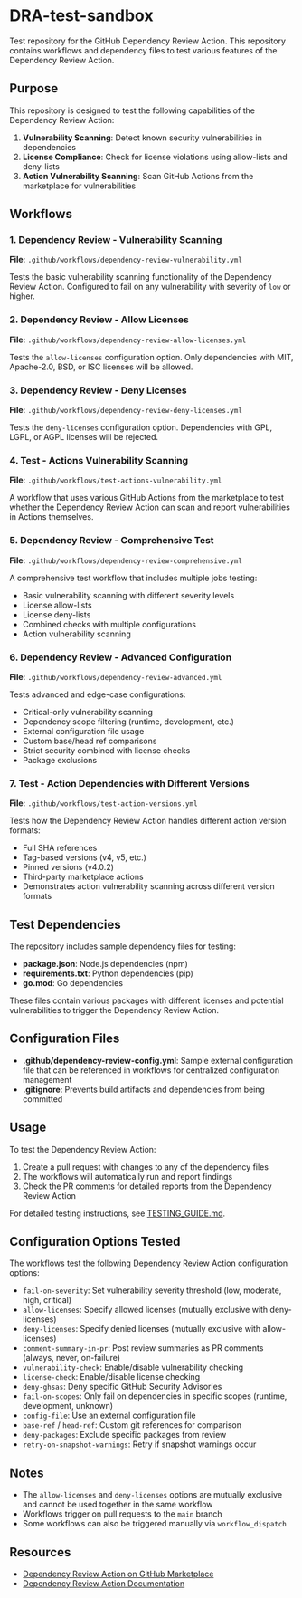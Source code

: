 # DRA-test-sandbox

Test repository for the GitHub Dependency Review Action. This repository contains workflows and dependency files to test various features of the Dependency Review Action.

## Purpose

This repository is designed to test the following capabilities of the Dependency Review Action:

1. **Vulnerability Scanning**: Detect known security vulnerabilities in dependencies
2. **License Compliance**: Check for license violations using allow-lists and deny-lists
3. **Action Vulnerability Scanning**: Scan GitHub Actions from the marketplace for vulnerabilities

## Workflows

### 1. Dependency Review - Vulnerability Scanning
**File**: `.github/workflows/dependency-review-vulnerability.yml`

Tests the basic vulnerability scanning functionality of the Dependency Review Action. Configured to fail on any vulnerability with severity of `low` or higher.

### 2. Dependency Review - Allow Licenses
**File**: `.github/workflows/dependency-review-allow-licenses.yml`

Tests the `allow-licenses` configuration option. Only dependencies with MIT, Apache-2.0, BSD, or ISC licenses will be allowed.

### 3. Dependency Review - Deny Licenses
**File**: `.github/workflows/dependency-review-deny-licenses.yml`

Tests the `deny-licenses` configuration option. Dependencies with GPL, LGPL, or AGPL licenses will be rejected.

### 4. Test - Actions Vulnerability Scanning
**File**: `.github/workflows/test-actions-vulnerability.yml`

A workflow that uses various GitHub Actions from the marketplace to test whether the Dependency Review Action can scan and report vulnerabilities in Actions themselves.

### 5. Dependency Review - Comprehensive Test
**File**: `.github/workflows/dependency-review-comprehensive.yml`

A comprehensive test workflow that includes multiple jobs testing:
- Basic vulnerability scanning with different severity levels
- License allow-lists
- License deny-lists
- Combined checks with multiple configurations
- Action vulnerability scanning

### 6. Dependency Review - Advanced Configuration
**File**: `.github/workflows/dependency-review-advanced.yml`

Tests advanced and edge-case configurations:
- Critical-only vulnerability scanning
- Dependency scope filtering (runtime, development, etc.)
- External configuration file usage
- Custom base/head ref comparisons
- Strict security combined with license checks
- Package exclusions

### 7. Test - Action Dependencies with Different Versions
**File**: `.github/workflows/test-action-versions.yml`

Tests how the Dependency Review Action handles different action version formats:
- Full SHA references
- Tag-based versions (v4, v5, etc.)
- Pinned versions (v4.0.2)
- Third-party marketplace actions
- Demonstrates action vulnerability scanning across different version formats

## Test Dependencies

The repository includes sample dependency files for testing:

- **package.json**: Node.js dependencies (npm)
- **requirements.txt**: Python dependencies (pip)
- **go.mod**: Go dependencies

These files contain various packages with different licenses and potential vulnerabilities to trigger the Dependency Review Action.

## Configuration Files

- **.github/dependency-review-config.yml**: Sample external configuration file that can be referenced in workflows for centralized configuration management
- **.gitignore**: Prevents build artifacts and dependencies from being committed

## Usage

To test the Dependency Review Action:

1. Create a pull request with changes to any of the dependency files
2. The workflows will automatically run and report findings
3. Check the PR comments for detailed reports from the Dependency Review Action

For detailed testing instructions, see [TESTING_GUIDE.md](TESTING_GUIDE.md).

## Configuration Options Tested

The workflows test the following Dependency Review Action configuration options:

- `fail-on-severity`: Set vulnerability severity threshold (low, moderate, high, critical)
- `allow-licenses`: Specify allowed licenses (mutually exclusive with deny-licenses)
- `deny-licenses`: Specify denied licenses (mutually exclusive with allow-licenses)
- `comment-summary-in-pr`: Post review summaries as PR comments (always, never, on-failure)
- `vulnerability-check`: Enable/disable vulnerability checking
- `license-check`: Enable/disable license checking
- `deny-ghsas`: Deny specific GitHub Security Advisories
- `fail-on-scopes`: Only fail on dependencies in specific scopes (runtime, development, unknown)
- `config-file`: Use an external configuration file
- `base-ref` / `head-ref`: Custom git references for comparison
- `deny-packages`: Exclude specific packages from review
- `retry-on-snapshot-warnings`: Retry if snapshot warnings occur

## Notes

- The `allow-licenses` and `deny-licenses` options are mutually exclusive and cannot be used together in the same workflow
- Workflows trigger on pull requests to the `main` branch
- Some workflows can also be triggered manually via `workflow_dispatch`

## Resources

- [Dependency Review Action on GitHub Marketplace](https://github.com/marketplace/actions/dependency-review)
- [Dependency Review Action Documentation](https://docs.github.com/en/code-security/supply-chain-security/understanding-your-software-supply-chain/configuring-the-dependency-review-action)